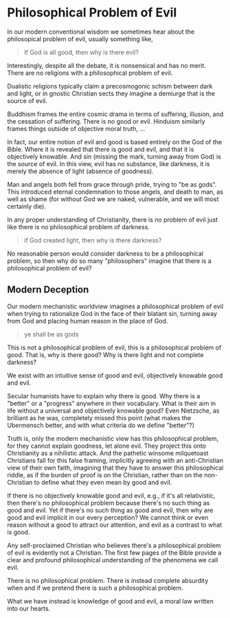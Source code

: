# Philosophical Problem of Evil

In our modern conventional wisdom we sometimes hear about the philosopical problem of evil, usually something like,

> If God is all good, then why is there evil?

Interestingly, despite all the debate, it is nonsensical and has no merit. There are no religions with a philosophical problem of evil.

Dualistic religions typically claim a precosmogonic schism between dark and light, or in gnostic Christian sects they imagine a demiurge that is the source of evil.

Buddhism frames the entire cosmic drama in terms of suffering, illusion, and the cessation of suffering. There is no good or evil.
Hinduism similarly frames things outside of objective moral truth, ...

In fact, our entire notion of evil and good is based entirely on the God of the Bible. Where it is revealed that there is good and evil, and that it is objectively knowable. And sin (missing the mark, turning away from God) is the source of evil.
In this view, evil has no substance, like darkness, it is merely the absence of light (absence of goodness).

Man and angels both fell from grace through pride, trying to "be as gods".
This introduced
 eternal condemnation to those angels,
 and 
 death
 to man,
as well as shame (for without God we are naked, vulnerable, and we will most certainly die).

In any proper understanding of Christianity, there is no problem of evil just like there is no philosophical problem of darkness.

> if God created light, then why is there darkness?

No reasonable person would consider darkness to be a philosophical problem, so then why do so many 
"philosophers"
imagine that there is a philosophical problem of evil?




## Modern Deception 

Our modern mechanistic worldview imagines a philosophical problem of evil when trying to rationalize God in the face of their blatant sin, turning away from God and placing human reason in the place of God.

> ye shall be as gods

This is not a philosophical problem of evil, this is a philosophical problem of good. That is, why is there good? Why is there light and not complete darkness?

We exist with an intuitive sense of good and evil, objectively knowable good and evil.

Secular humanists have to explain why there is good. Why there is a "better" or a "progress" anywhere in their vocabulary. What is their aim in life without a universal and objectively knowable good?
Even Nietzsche, as brilliant as he was, completely missed this point (what makes the Ubermensch better, and with what criteria do we define "better"?)

Truth is, only the modern mechanistic view has this philosophical problem, for they cannot explain goodness, let alone evil. They project this onto Christianity as a nihilistic attack. And the pathetic winsome milquetoast Christians fall for this false framing, implicitly agreeing with an anti-Christian view of their own faith, imagining that they have to answer this philosophical riddle, as if the burden of proof is on the Christian, rather than on the non-Christian to define what they even mean by good and evil.

If there is no objectively knowable good and evil, e.g., if it's all relativistic, then there's no philosophical problem because there's no such thing as good and evil. Yet if there's no such thing as good and evil, then why are good and evil implicit in our every perception? We cannot think or even reason without a good to attract our attention, and evil as a contrast to what is good.



Any self-proclaimed Christian who believes there's a philosophical problem of evil is evidently not a Christian. The first few pages of the Bible provide a clear and profound philosophical understanding of the phenomena we call evil.

There is no philosophical problem. There is instead complete absurdity when and if we pretend there is such a philosophical problem.

What we have instead is knowledge of good and evil, a moral law written into our hearts. 











